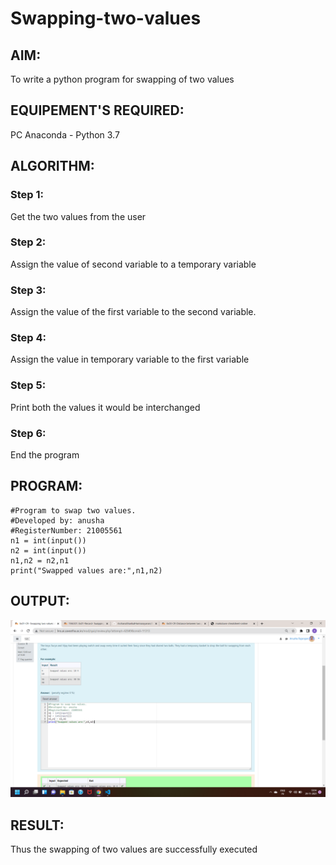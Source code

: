 # Swapping-two-values
## AIM:
To write a python program for swapping of two values
## EQUIPEMENT'S REQUIRED: 
PC
Anaconda - Python 3.7
## ALGORITHM: 
### Step 1:
Get the two values from the user
### Step 2: 
Assign the value of second variable to a temporary variable 
### Step 3: 
Assign the value of the first variable to the second variable.
### Step 4:  
Assign the value in temporary variable to the first variable
### Step 5: 
Print both the values it would be interchanged
### Step 6: 
End the program
## PROGRAM:
~~~
#Program to swap two values.
#Developed by: anusha
#RegisterNumber: 21005561
n1 = int(input())
n2 = int(input())
n1,n2 = n2,n1
print("Swapped values are:",n1,n2)
~~~
## OUTPUT:
![output](.//swap.png)
## RESULT:
Thus the swapping of two values are successfully executed



